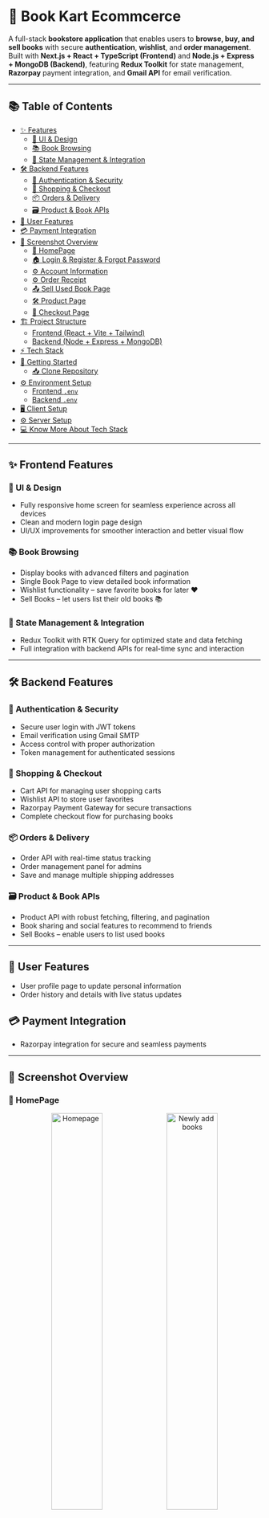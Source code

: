 # 🚀 Book Kart Ecommcerce

A full-stack **bookstore application** that enables users to **browse, buy, and sell books** with secure **authentication**, **wishlist**, and **order management**.  
Built with **Next.js + React + TypeScript (Frontend)** and **Node.js + Express + MongoDB (Backend)**, featuring **Redux Toolkit** for state management, **Razorpay** payment integration, and **Gmail API** for email verification.

---

## 📚 Table of Contents

- [✨ Features](#-frontend-features)
  - [🎨 UI & Design](#-ui--design)
  - [📚 Book Browsing](#-book-browsing)
  - [🔄 State Management & Integration](#-state-management--integration)
- [🛠️ Backend Features](#-backend-features)
  - [🔐 Authentication & Security](#-authentication--security)
  - [🛒 Shopping & Checkout](#-shopping--checkout)
  - [📦 Orders & Delivery](#-orders--delivery)
  - [🗃️ Product & Book APIs](#-product--book-apis)
- [👤 User Features](#-user-features)
- [💳 Payment Integration](#-payment-integration)
- [📸 Screenshot Overview](#-screenshot-overview)
  - [🔐 HomePage](#-homepage)
  - [🏠 Login & Register & Forgot Password](#-login--register--forgot-password)
  - [⚙️ Account Information](#-account-information)
  - [⚙️ Order Receipt](#-order-receipt)
  - [📤 Sell Used Book Page](#-sell-used-book-page)
  - [🛠️ Product Page](#-product-page)
  - [🛒 Checkout Page](#checkout-page)
- [🏗️ Project Structure](#-project-structure)
  - [Frontend (React + Vite + Tailwind)](#client-frontend---react--vite--tailwind)
  - [Backend (Node + Express + MongoDB)](#server-backend---node--express--mongodb)
- [⚡ Tech Stack](#-tech-stack)
- [🚀 Getting Started](#-getting-started)
  - [📥 Clone Repository](#clone-repository)
- [⚙️ Environment Setup](#-environment-setup)
  - [Frontend `.env`](#client-env)
  - [Backend `.env`](#server-env)
- [🖥️ Client Setup](#-client-setup)
- [⚙️ Server Setup](#-server-setup)
- [💻 Know More About Tech Stack](#-know-more-about-tech-stack)


---

## ✨ Frontend Features

### 🎨 UI & Design

-   Fully responsive home screen for seamless experience across all devices
-   Clean and modern login page design
-   UI/UX improvements for smoother interaction and better visual flow

### 📚 Book Browsing

-   Display books with advanced filters and pagination
-   Single Book Page to view detailed book information
-   Wishlist functionality – save favorite books for later ❤️
-   Sell Books – let users list their old books 📚

### 🔄 State Management & Integration

-   Redux Toolkit with RTK Query for optimized state and data fetching
-   Full integration with backend APIs for real-time sync and interaction

---

## 🛠️ Backend Features

### 🔐 Authentication & Security

-   Secure user login with JWT tokens
-   Email verification using Gmail SMTP
-   Access control with proper authorization
-   Token management for authenticated sessions

### 🛒 Shopping & Checkout

-   Cart API for managing user shopping carts
-   Wishlist API to store user favorites
-   Razorpay Payment Gateway for secure transactions
-   Complete checkout flow for purchasing books

### 📦 Orders & Delivery

-   Order API with real-time status tracking
-   Order management panel for admins
-   Save and manage multiple shipping addresses

### 🗃️ Product & Book APIs

-   Product API with robust fetching, filtering, and pagination
-   Book sharing and social features to recommend to friends
-   Sell Books – enable users to list used books

---

## 👤 User Features

-   User profile page to update personal information
-   Order history and details with live status updates


## 💳 Payment Integration
- Razorpay integration for secure and seamless payments

---

## 📸 Screenshot Overview

### 🔐 HomePage

<p align="center">
  <img src="docs/screenshot/home-page/1.png" alt="Homepage" width="45%" />
  <img src="docs/screenshot/home-page/Screenshot 2025-09-04 115045.png" alt="Newly add books" width="45%" />
</p>

---

### 🏠 Login & Register & Forgot Password

<p align="center">
  <img src="docs/screenshot/login_signup_forgot/login.png" alt="login" width="45%" />
  <img src="docs/screenshot/login_signup_forgot/singup.png" alt="sign up" width="45%" />
  <img src="docs/screenshot/login_signup_forgot/resetpassword.png" alt="forgot password" width="45%" />

</p>

---

### ⚙️ Account Information

<p align="center">
  <img src="docs/screenshot/profile/Screenshot 2025-09-04 122644.png" alt="profile setting" width="45%" />
  <img src="docs/screenshot/order detail/Screenshot 2025-09-04 122727.png" alt="order" width="45%" />
  <img src="docs/screenshot/order detail/Screenshot 2025-09-04 122807.png" alt="order detail" width="45%" />
  <img src="docs/screenshot/wishlist/Screenshot 2025-09-04 122907.png" alt="wishlist" width="45%" />
  <img src="docs/screenshot/selling product/Screenshot 2025-09-04 123007.png" alt="selling product" width="45%" />

</p>

---

### ⚙️ Order Receipt

<p align="center">
  <img src="docs/screenshot/order receipt/Screenshot 2025-09-04 122428.png" alt="order receipt detail" width="45%" />

</p>

---

### 📤 Sell Used Book Page

<p align="center">
  <img src="docs/screenshot/sell form/Create-Next-App.png" alt="selling form" width="45%" />

</p>

### 🛠️ Product Page

<p align="center">
  <img src="docs/screenshot/product/Screenshot 2025-09-04 122106.png" alt="product page" width="45%" />
  <img src="docs/screenshot/product/Screenshot 2025-09-04 122145.png" alt="product page" width="45%" />
</p>

### Checkout Page
<p align="center">
  <img src="docs/screenshot/checkout/Screenshot 2025-09-04 122218.png" alt="cart page" width="45%" />
  <img src="docs/screenshot/checkout/Screenshot 2025-09-04 122254.png" alt="address page" width="45%" />
  <img src="docs/screenshot/checkout/Screenshot 2025-09-04 122341.png" alt="payment page" width="45%" />

  </p>

## 🏗️ Project Structure

### Client (Frontend - React + Vite + Tailwind)

```bash
---Frontend
    +---app
    |   |   favicon.ico
    |   |   globals.css
    |   |   layout.tsx
    |   |   LayoutWrapper.tsx
    |   |   not-found.tsx
    |   |   page.tsx
    |   |
    |   +---about-us
    |   |       page.tsx
    |   |
    |   +---account
    |   |   |   layout.tsx
    |   |   |
    |   |   +---orders
    |   |   |       orderDetailDialog.tsx
    |   |   |       page.tsx
    |   |   |
    |   |   +---profile
    |   |   |       page.tsx
    |   |   |
    |   |   +---selling-products
    |   |   |       page.tsx
    |   |   |
    |   |   \---wishlists
    |   |           page.tsx
    |   |
    |   +---book-sell
    |   |       page.tsx
    |   |
    |   +---books
    |   |   |   page.tsx
    |   |   |
    |   |   \---[id]
    |   |           page.tsx
    |   |
    |   +---checkout
    |   |   +---cart
    |   |   |       page.tsx
    |   |   |
    |   |   \---payment-success
    |   |           page.tsx
    |   |
    |   +---components
    |   |       AuthPage.tsx
    |   |       CartItems.tsx
    |   |       CheckoutAddress.tsx
    |   |       Footer.tsx
    |   |       Header.tsx
    |   |       NewBooks.tsx
    |   |       NoData.tsx
    |   |       PageLoader.tsx
    |   |       Pagination.tsx
    |   |       PriceDetails.tsx
    |   |       Share.tsx
    |   |       ShimmerEffect.tsx
    |   |
    |   +---privacy-policy
    |   |       page.tsx
    |   |
    |   +---reset-password
    |   |   \---[token]
    |   |           page.tsx
    |   |
    |   +---terms-of-use
    |   |       page.tsx
    |   |
    |   \---verify-email
    |       \---[token]
    |               page.tsx
    |
    +---components
    |   \---ui
    |           accordion.tsx
    |           avatar.tsx
    |           badge.tsx
    |           button.tsx
    |           card.tsx
    |           checkbox.tsx
    |           dialog.tsx
    |           dropdown-menu.tsx
    |           form.tsx
    |           input.tsx
    |           label.tsx
    |           radio-group.tsx
    |           scroll-area.tsx
    |           select.tsx
    |           separator.tsx
    |           sheet.tsx
    |           tabs.tsx
    |           textarea.tsx
    |
    +---lib
    |       type.ts
    |       utils.ts
    |
    +---public
    |   |   .DS_Store
    |   |   file.svg
    |   |   globe.svg
    |   |   next.svg
    |   |   vercel.svg
    |   |   window.svg
    |   |
    |   +---icons
    |   |       ads.png
    |   |       fast-delivery.png
    |   |       google.svg
    |   |       paytm.svg
    |   |       pay_online.png
    |   |       rupay.svg
    |   |       upi.svg
    |   |       visa.svg
    |   |
    |   \---images
    |           .DS_Store
    |           book1.jpg
    |           book2.jpg
    |           book3.jpg
    |           cart.jpg
    |           cart.webp
    |           login.jpg
    |           logo.png
    |           no-book.jpg
    |           web-logo.png
    |           wishlist.webp
    |
    +---store
    |   |   api.ts
    |   |   store.ts
    |   |
    |   +---Provider
    |   |       AuthProvider.tsx
    |   |
    |   \---slice
    |           cartSlice.ts
    |           checkoutSlice.ts
    |           userSlice.ts
    |           wishlistSlice.ts
    |
    \---utils
    |       contants.tsx
    |
    |   components.json
    |   eslint.config.mjs
    |   next-env.d.ts
    |   next.config.ts
    |   package-lock.json
    |   package.json
    |   postcss.config.mjs
    |   tailwind.config.ts
    |   tsconfig.json
```

### Server (Backend - Node + Express + MongoDB)

```bash
\---Backend
    |
    +---config
    |       cloudinaryConfig.ts
    |       dbConnect.ts
    |       emailConfig.ts
    |
    +---controllers
    |   |   addressController.ts
    |   |   authController.ts
    |   |   cartController.ts
    |   |   orderController.ts
    |   |   productController.ts
    |   |   userController.ts
    |   |   wishlistController.ts
    |   |
    |   \---strategy
    |           googleStragegy.ts
    |
    +---middleware
    |       authMiddleware.ts
    |
    +---models
    |       Address.ts
    |       CartItem.ts
    |       Order.ts
    |       Product.ts
    |       User.ts
    |       WishList.ts
    |
    +---routes
    |       addressRoutes.ts
    |       authRoutes.ts
    |       cartRoutes.ts
    |       orderRoutes.ts
    |       productRoutes.ts
    |       userRoutes.ts
    |       wishlistRoutes.ts
    |
    +---uploads
    |       042c47f7d31b46b2b101b9d392f8312f
    |       05c46a9b24869b7b51423c1c74586d8d
    |       067dec2b099f80a8525d0af80a4f205b
    |       
    |
    \---utils
    |       generateToken.ts
    |       responseHandler.ts
    |
    |   index.ts
    |   package-lock.json
    |   package.json
    |   tsconfig.json
```

---

## ⚡ Tech Stack

- **Frontend**: Next.js, TypeScript, React, TailwindCSS  
- **Backend**: Node.js, Express.js, Razorpay Integration, Multer, Cloudinary  
- **Database**: MongoDB  
- **Email Service**: Gmail SMTP  
- **State Management**: Redux Toolkit,RTK Query,Redux Persist  
- **External APIs**: Google Gmail API, Google OAuth2  
- **Authentication**: Bcrypt, OTP Verification, OAuth (Google)  


---

## 🚀 Getting Started

### Clone Repository

```bash
git clone https://github.com/AnkitShrestha911/bookkart-ecommerce.git
cd bookkart-ecommerce
```

## ⚙️ Environment Setup

### Client `.env`

```bash

# Backend & Frontend URLs
NEXT_PUBLIC_RAZORPAY_KEY=your_razorpay_key
NEXT_PUBLIC_API_URL=http://localhost:8000/api
```

### Server `.env`


```bash

PORT=8000
FRONTEND_URL=http://localhost:3000

# MongoDB
MONGODB_URI=your_mongodb_uri

#Gmail
EMAIL_USER=your_email
EMAIL_PASSWORD=your_email_key

#Jwt
JWT_SECRET=jwt_secret_key

#cloudinary
CLOUDINARY_NAME=your_cloudinary_name
CLOUDINARY_API_KEY=your_cloudinary_api_key
CLOUDINARY_API_SECRET=your_cloudinary_api_secret

# google credential
GOOGLE_CLIENT_ID=your_google_client_id
GOOGLE_CLIENT_SECRET=your_google_client_secret_key
GOOGLE_CALLBACK_URL=your_google_callback_url

# Razorpay 
RAZORPAY_ID=your_razorpay_key
RAZORPAY_SECRET=your_razorpay_secret

```

## 🖥️ Client Setup

1. Navigate to the **frontend** folder:
    ```bash
    cd frontend
    ```
2. Install dependencies:
    ```bash
    npm install
    ```
3. Add your environment variables in `.env`.
4. Run the development server:
    ```bash
    npm run dev
    ```

### ⚙️ Server Setup

1. Navigate to the **backend** folder:
    ```bash
    cd backend
    ```
2. Install dependencies:
    ```bash
    npm install
    ```
3. Add your environment variables in `.env`.

4. Create an account at [Cloudinary](https://cloudinary.com/)
  - Go to your **Dashboard** and get the following credentials:
  - **Cloud Name**
  - **API Key**
  - **API Secret**

5. Sign up at [Razorpay](https://razorpay.com/) 
   - Navigate to **Settings > API Keys**
   - Generate your **Key ID** and **Key Secret**

6. Run setup script (for database and required folders):
    ```bash
     npm run setup
    ```
7. Ensure Redis is running (via WSL or local setup).
8. Run the development server:
    ```bash
    npm run dev
    ```

---

## 💻 Know More About Tech Stack

### ✅ Frontend
- **Next.js** - Fast, SEO-friendly server-side rendering and routing
- **React.js** - Dynamic and component-based UI development
- **TypeScript** - Type-safe development for better maintainability
- **TailwindCSS** *(if used)* - Utility-first CSS framework for rapid styling

### ✅ Backend
- **Node.js** - JavaScript runtime for scalable backend development
- **Express.js** - Minimal and flexible Node.js web application framework
- **MongoDB** - NoSQL database for flexible, document-based storage
- **Multer** - Middleware for handling `multipart/form-data`, used for file uploads
- **Cloudinary** - Cloud storage and media management for images and files

### ✅ State Management
- **Redux Toolkit** - Simplified Redux logic for global state management
- **RTK Query** - Powerful data fetching and caching tool built into Redux Toolkit
- **Redux Persist** - helps persist Redux state across page reloads.

### ✅ Email Services
- **Gmail API** - Email verification and notifications

### ✅ Payments
- **Razorpay** - Secure and seamless payment gateway integration

---
